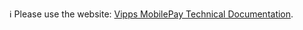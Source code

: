 ℹ️ Please use the website:
[Vipps MobilePay Technical Documentation](https://developer.vippsmobilepay.com/docs/APIs/partner-api).

<!-- This content has moved to https://github.com/vippsas/vipps-developer-docs/tree/main/docs/APIs/partner-api -->